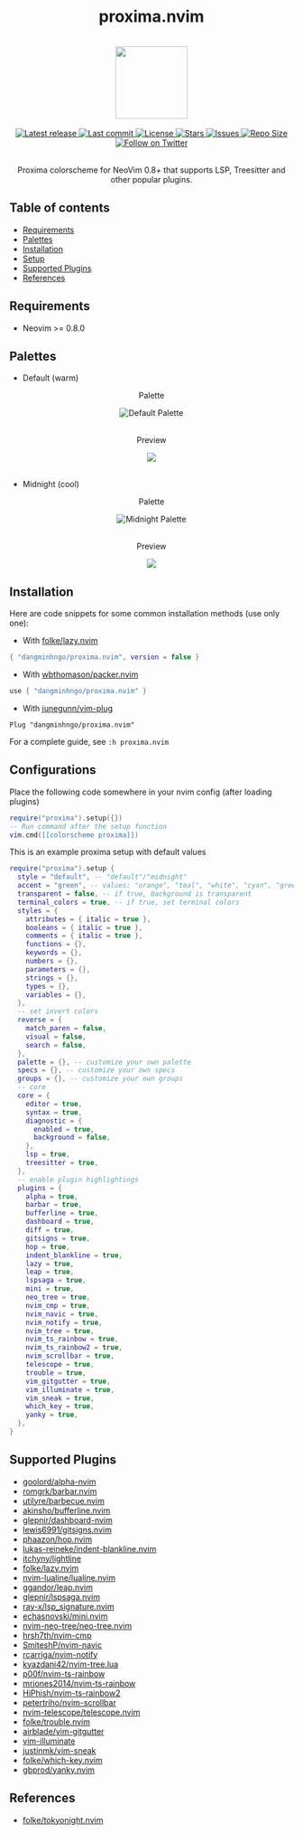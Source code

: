 <h1 align="center">proxima.nvim</h1>

<br>

<div align="center">
  <img src="https://github.com/dangminhngo/proxima.nvim/blob/main/media/logo.png" width="128px" />
</div>

<br>

<div align="center">
    <a href="https://github.com/dangminhngo/proxima.nvim/releases/latest">
      <img alt="Latest release" src="https://img.shields.io/github/v/release/dangminhngo/proxima.nvim?style=for-the-badge&logo=starship&color=C9CBFF&logoColor=D9E0EE&labelColor=302D41&include_prerelease&sort=semver" />
    </a>
    <a href="https://github.com/dangminhngo/proxima.nvim/pulse">
      <img alt="Last commit" src="https://img.shields.io/github/last-commit/dangminhngo/proxima.nvim?style=for-the-badge&logo=starship&color=8bd5ca&logoColor=D9E0EE&labelColor=302D41"/>
    </a>
    <a href="https://github.com/dangminhngo/proxima.nvim/blob/main/LICENSE">
      <img alt="License" src="https://img.shields.io/github/license/dangminhngo/proxima.nvim?style=for-the-badge&logo=starship&color=ee999f&logoColor=D9E0EE&labelColor=302D41" />
    </a>
    <a href="https://github.com/dangminhngo/proxima.nvim/stargazers">
      <img alt="Stars" src="https://img.shields.io/github/stars/dangminhngo/proxima.nvim?style=for-the-badge&logo=starship&color=c69ff5&logoColor=D9E0EE&labelColor=302D41" />
    </a>
    <a href="https://github.com/dangminhngo/proxima.nvim/issues">
      <img alt="Issues" src="https://img.shields.io/github/issues/dangminhngo/proxima.nvim?style=for-the-badge&logo=bilibili&color=F5E0DC&logoColor=D9E0EE&labelColor=302D41" />
    </a>
    <a href="https://github.com/dangminhngo/proxima.nvim">
      <img alt="Repo Size" src="https://img.shields.io/github/repo-size/dangminhngo/proxima.nvim?color=%23DDB6F2&label=SIZE&logo=codesandbox&style=for-the-badge&logoColor=D9E0EE&labelColor=302D41" />
    </a>
    <a href="https://twitter.com/intent/follow?screen_name=dangminhngo">
      <img alt="Follow on Twitter" src="https://img.shields.io/twitter/follow/dangminhngo?style=for-the-badge&logo=twitter&color=8aadf3&logoColor=D9E0EE&labelColor=302D41" />
    </a>
</div>

<br>

<p align="center">
  Proxima colorscheme for NeoVim 0.8+ that supports LSP, Treesitter and other popular plugins.
</p>

## Table of contents

- [Requirements](#requirements)
- [Palettes](#palettes)
- [Installation](#Installation)
- [Setup](#setup)
- [Supported Plugins](#supported-plugins)
- [References](#references)

## Requirements

- Neovim >= 0.8.0

## Palettes

- Default (warm)

<div align="center">
  <p>Palette</p>
  <img 
    src="https://github.com/dangminhngo/proxima.nvim/blob/main/media/default-palette.png"
    alt="Default Palette"
  />
</div>

<br>

<div align="center">
  <p>Preview</p>
  <img src="https://github.com/dangminhngo/proxima.nvim/blob/main/media/default.png" />
</div>

<br>

- Midnight (cool)

<div align="center">
  <p>Palette</p>
  <img 
    src="https://github.com/dangminhngo/proxima.nvim/blob/main/media/midnight-palette.png"
    alt="Midnight Palette"
  />
</div>

<br>

<div align="center">
  <p>Preview</p>
  <img src="https://github.com/dangminhngo/proxima.nvim/blob/main/media/midnight.png" />
</div>

## Installation

Here are code snippets for some common installation methods (use only one):

- With [folke/lazy.nvim](https://github.com/folke/lazy.nvim)

```lua
{ "dangminhngo/proxima.nvim", version = false }
```

- With [wbthomason/packer.nvim](https://github.com/wbthomason/packer.nvim)
```lua
use { "dangminhngo/proxima.nvim" }
```

- With [junegunn/vim-plug](https://github.com/junegunn/vim-plug)
```vim
Plug "dangminhngo/proxima.nvim"
```

For a complete guide, see ```:h proxima.nvim```

## Configurations

Place the following code somewhere in your nvim config (after loading plugins)

```lua
require("proxima").setup({})
-- Run command after the setup function
vim.cmd([[colorscheme proxima]])
``` 

This is an example proxima setup with default values

```lua
require("proxima").setup {
  style = "default", -- "default"/"midnight"
  accent = "green", -- values: "orange", "teal", "white", "cyan", "green", "magenta", "purple", "red", "blue", "yellow"
  transparent = false, -- if true, background is transparent
  terminal_colors = true, -- if true, set terminal colors
  styles = {
    attributes = { italic = true },
    booleans = { italic = true },
    comments = { italic = true },
    functions = {},
    keywords = {},
    numbers = {},
    parameters = {},
    strings = {},
    types = {},
    variables = {},
  },
  -- set invert colors
  reverse = {
    match_paren = false,
    visual = false,
    search = false,
  },
  palette = {}, -- customize your own palette
  specs = {}, -- customize your own specs
  groups = {}, -- customize your own groups
  -- core
  core = {
    editor = true,
    syntax = true,
    diagnostic = {
      enabled = true,
      background = false,
    },
    lsp = true,
    treesitter = true,
  },
  -- enable plugin highlightings
  plugins = {
    alpha = true,
    barbar = true,
    bufferline = true,
    dashboard = true,
    diff = true,
    gitsigns = true,
    hop = true,
    indent_blankline = true,
    lazy = true,
    leap = true,
    lspsaga = true,
    mini = true,
    neo_tree = true,
    nvim_cmp = true,
    nvim_navic = true,
    nvim_notify = true,
    nvim_tree = true,
    nvim_ts_rainbow = true,
    nvim_ts_rainbow2 = true,
    nvim_scrollbar = true,
    telescope = true,
    trouble = true,
    vim_gitgutter = true,
    vim_illuminate = true,
    vim_sneak = true,
    which_key = true,
    yanky = true,
  },
}
```

## Supported Plugins

- [goolord/alpha-nvim](https://github.com/goolord/alpha-nvim)
- [romgrk/barbar.nvim](https://github.com/romgrk/barbar.nvim)
- [utilyre/barbecue.nvim](https://github.com/utilyre/barbecue.nvim)
- [akinsho/bufferline.nvim](https://github.com/akinsho/bufferline.nvim)
- [glepnir/dashboard-nvim](https://github.com/glepnir/dashboard-nvim)
- [lewis6991/gitsigns.nvim](https://github.com/lewis6991/gitsigns.nvim)
- [phaazon/hop.nvim](https://github.com/phaazon/hop.nvim)
- [lukas-reineke/indent-blankline.nvim](https://github.com/lukas-reineke/indent-blankline.nvim)
- [itchyny/lightline](https://github.com/itchyny/lightline.vim)
- [folke/lazy.nvim](https://github.com/folke/lazy.nvim)
- [nvim-lualine/lualine.nvim](https://github.com/nvim-lualine/lualine.nvim)
- [ggandor/leap.nvim](https://github.com/ggandor/leap.nvim)
- [glepnir/lspsaga.nvim](https://github.com/glepnir/lspsaga.nvim)
- [ray-x/lsp_signature.nvim](https://github.com/ray-x/lsp_signature)
- [echasnovski/mini.nvim](https://github.com/echasnovski/mini.nvim)
- [nvim-neo-tree/neo-tree.nvim](https://github.com/nvim-neo-tree/neo-tree.nvim)
- [hrsh7th/nvim-cmp](https://github.com/hrsh7th/nvim-cmp)
- [SmiteshP/nvim-navic](https://github.com/SmiteshP/nvim-navic)
- [rcarriga/nvim-notify](https://github.com/rcarriga/nvim-notify)
- [kyazdani42/nvim-tree.lua](https://github.com/kyazdani42/nvim-tree.lua)
- [p00f/nvim-ts-rainbow](https://github.com/p00f/nvim-ts-rainbow)
- [mrjones2014/nvim-ts-rainbow](https://github.com/mrjones2014/nvim-ts-rainbow)
- [HiPhish/nvim-ts-rainbow2](https://github.com/HiPhish/nvim-ts-rainbow2)
- [petertriho/nvim-scrollbar](https://github.com/petertriho/nvim-scrollbar)
- [nvim-telescope/telescope.nvim](https://github.com/nvim-telescope/telescope.nvim)
- [folke/trouble.nvim](https://github.com/folke/trouble.nvim)
- [airblade/vim-gitgutter](https://github.com/airblade/vim-gitgutter)
- [vim-illuminate](https://github.com/RRethy/vim-illuminate)
- [justinmk/vim-sneak](https://github.com/justinmk/vim-sneak)
- [folke/which-key.nvim](https://github.com/folke/which-key.nvim)
- [gbprod/yanky.nvim](https://github.com/gbprod/yanky.nvim)

## References

- [folke/tokyonight.nvim](https://github.com/folke/tokyonight.nvim)
